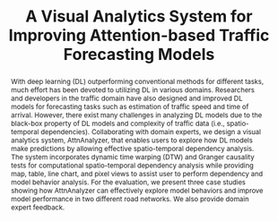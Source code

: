 ---
layout: publication
title: "A Visual Analytics System for Improving Attention-based Traffic Forecasting Models"
year: 2023
month: 6
hide_authors: true
authors:
  - Seungmin Jin
  - Hyunwook Lee
  - Cheonbok Park
  - Hyeshin Chu
  - Yunwon Tae
  - Jaegul Choo
  - Sungahn Ko
venue: TVCG 2023
venue_full: "IEEE Transactions on Visualization and Computer Graphics"
abstract: "With deep learning (DL) outperforming conventional methods for different tasks, much effort has been devoted to utilizing DL in various domains. Researchers and developers in the traffic domain have also designed and improved DL models for forecasting tasks such as estimation of traffic speed and time of arrival. However, there exist many challenges in analyzing DL models due to the black-box property of DL models and complexity of traffic data (i.e., spatio-temporal dependencies). Collaborating with domain experts, we design a visual analytics system, AttnAnalyzer, that enables users to explore how DL models make predictions by allowing effective spatio-temporal dependency analysis. The system incorporates dynamic time warping (DTW) and Granger causality tests for computational spatio-temporal dependency analysis while providing map, table, line chart, and pixel views to assist user to perform dependency and model behavior analysis. For the evaluation, we present three case studies showing how AttnAnalyzer can effectively explore model behaviors and improve model performance in two different road networks. We also provide domain expert feedback."
category:
  - "AI / NLP"
  - "Design"
featured: true
---